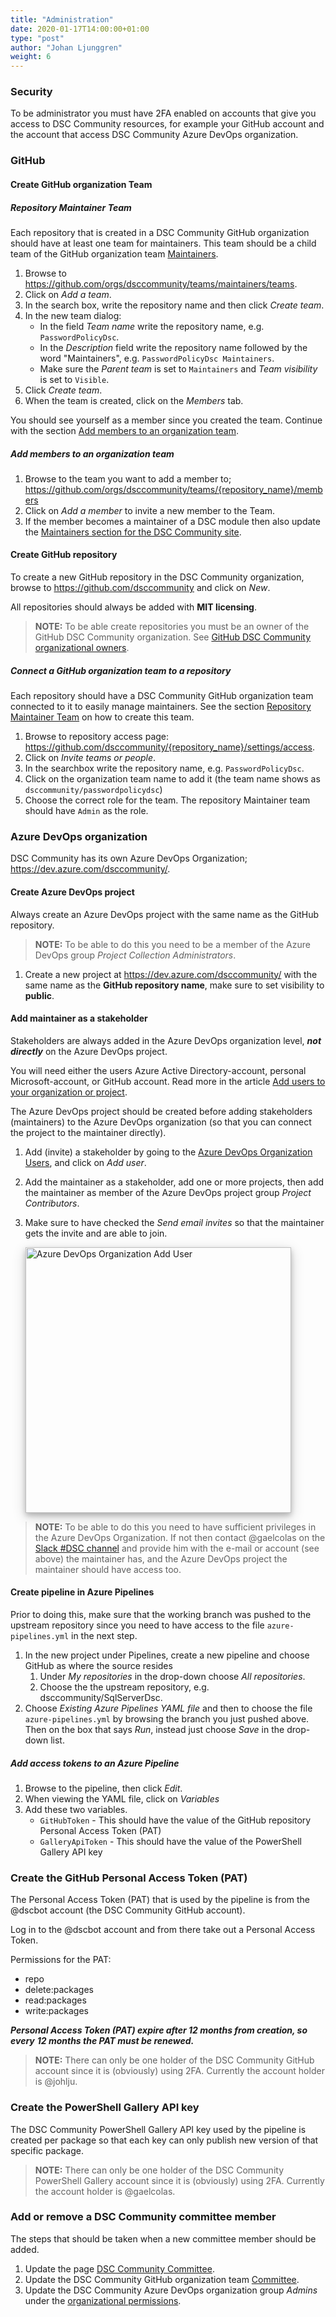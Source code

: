 ```yaml
---
title: "Administration"
date: 2020-01-17T14:00:00+01:00
type: "post"
author: "Johan Ljunggren"
weight: 6
---
```


### Security

To be administrator you must have 2FA enabled on accounts that give you
access to DSC Community resources, for example your GitHub account and
the account that access DSC Community Azure DevOps organization.

### GitHub

#### Create GitHub organization Team

##### Repository Maintainer Team

Each repository that is created in a DSC Community GitHub organization
should have at least one team for maintainers. This team should be a child
team of the GitHub organization team [Maintainers](https://github.com/orgs/dsccommunity/teams/maintainers).

1. Browse to https://github.com/orgs/dsccommunity/teams/maintainers/teams.
1. Click on _Add a team_.
1. In the search box, write the repository name and then click _Create team_.
1. In the new team dialog:
   - In the field _Team name_ write the repository name, e.g. `PasswordPolicyDsc`.
   - In the _Description_ field write the repository name followed by the word
     "Maintainers", e.g. `PasswordPolicyDsc Maintainers`.
   - Make sure the _Parent team_ is set to `Maintainers` and _Team visibility_
     is set to `Visible`.
1. Click _Create team_.
1. When the team is created, click on the _Members_ tab.

You should see yourself as a member since you created the team. Continue
with the section [Add members to an organization team](#add-members-to-an-organization-team).

##### Add members to an organization team

1. Browse to the team you want to add a member to;
   https://github.com/orgs/dsccommunity/teams/{repository_name}/members
1. Click on _Add a member_ to invite a new member to the Team.
1. If the member becomes a maintainer of a DSC module then also update
   the [Maintainers section for the DSC Community site](https://github.com/dsccommunity/dsccommunity.org/blob/master/data/maintainers.json).

#### Create GitHub repository

To create a new GitHub repository in the DSC Community organization, browse
to https://github.com/dsccommunity and click on _New_.

All repositories should always be added with **MIT licensing**.

>**NOTE:** To be able create repositories you must be an owner of the
>GitHub DSC Community organization. See [GitHub DSC Community organizational owners](https://github.com/orgs/dsccommunity/people?query=role%3Aowner).

##### Connect a GitHub organization team to a repository

Each repository should have a DSC Community GitHub organization team
connected to it to easily manage maintainers. See the section
[Repository Maintainer Team](#repository-maintainer-team) on how to create this team.

1. Browse to repository access page: https://github.com/dsccommunity/{repository_name}/settings/access.
1. Click on _Invite teams or people_.
1. In the searchbox write the repository name, e.g. `PasswordPolicyDsc`.
1. Click on the organization team name to add it (the team name shows as
  `dsccommunity/passwordpolicydsc`)
1. Choose the correct role for the team. The repository Maintainer team should
   have `Admin` as the role.

### Azure DevOps organization

DSC Community has its own Azure DevOps Organization; https://dev.azure.com/dsccommunity/.

#### Create Azure DevOps project

Always create an Azure DevOps project with the same name as the GitHub
repository.

>**NOTE:** To be able to do this you need to be a member of the
>Azure DevOps group _Project Collection Administrators_.

1. Create a new project at https://dev.azure.com/dsccommunity/ with the
   same name as the **GitHub repository name**, make sure to set visibility
   to **public**.

#### Add maintainer as a stakeholder

Stakeholders are always added in the Azure DevOps organization level,
**_not directly_** on the Azure DevOps project.

You will need either the users Azure Active
Directory-account, personal Microsoft-account, or GitHub account. Read
more in the article [Add users to your organization or project](https://docs.microsoft.com/en-us/azure/devops/organizations/accounts/add-organization-users).

The Azure DevOps project should be created before adding stakeholders
(maintainers) to the Azure DevOps organization (so that you can connect
the project to the maintainer directly).

1. Add (invite) a stakeholder by going to the [Azure DevOps Organization Users](https://dev.azure.com/dsccommunity/_settings/users),
   and click on _Add user_.
1. Add the maintainer as a stakeholder, add one or more projects, then
   add the maintainer as member of the Azure DevOps project group
   _Project Contributors_.
1. Make sure to have checked the _Send email invites_ so that the maintainer
   gets the invite and are able to join.

   <img src="../../images/administration/azure_devops_organization_add_user.png" alt="Azure DevOps Organization Add User" style="box-shadow: 0 4px 8px 0 rgba(0, 0, 0, 0.2), 0 6px 20px 0 rgba(0, 0, 0, 0.19);width:425px;" />

>**NOTE:** To be able to do this you need to have sufficient privileges
>in the Azure DevOps Organization. If not then contact @gaelcolas on the
>[Slack #DSC channel](https://dsccommunity.org/community/contact/)
>and provide him with the e-mail or account (see above) the maintainer
>has, and the Azure DevOps project the maintainer should have access too.

#### Create pipeline in Azure Pipelines

Prior to doing this, make sure that the working branch was pushed to the
upstream repository since you need to have access to the file
`azure-pipelines.yml` in the next step.

1. In the new project under Pipelines, create a new pipeline and choose
   GitHub as where the source resides
   1. Under *My repositories* in the drop-down choose *All repositories*.
   1. Choose the the upstream repository, e.g. dsccommunity/SqlServerDsc.
1. Choose *Existing Azure Pipelines YAML file* and then to choose the file
   `azure-pipelines.yml` by browsing the branch you just pushed above.
   Then on the box that says *Run*, instead just choose *Save* in the
   drop-down list.

##### Add access tokens to an Azure Pipeline

1. Browse to the pipeline, then click _Edit_.
1. When viewing the YAML file, click on *Variables*
1. Add these two variables.
   - `GitHubToken` - This should have the value of the GitHub repository
     Personal Access Token (PAT)
   - `GalleryApiToken` - This should have the value of the PowerShell
     Gallery API key

### Create the GitHub Personal Access Token (PAT)

The Personal Access Token (PAT) that is used by the pipeline is from the
@dscbot account (the DSC Community GitHub account).

Log in to the @dscbot account and from there take out a Personal Access Token.

Permissions for the PAT:

- repo
- delete:packages
- read:packages
- write:packages

**_Personal Access Token (PAT) expire after 12 months from creation, so every_**
**_12 months the PAT must be renewed._**

>**NOTE:** There can only be one holder of the DSC Community GitHub account
>since it is (obviously) using 2FA. Currently the account holder is @johlju.

### Create the PowerShell Gallery API key

The DSC Community PowerShell Gallery API key used by the pipeline is
created per package so that each key can only publish new version of
that specific package.

>**NOTE:** There can only be one holder of the DSC Community PowerShell
>Gallery account since it is (obviously) using 2FA. Currently the account
>holder is @gaelcolas.

### Add or remove a DSC Community committee member

The steps that should be taken when a new committee member should be added.

1. Update the page [DSC Community Committee](https://dsccommunity.org/community/committee/).
1. Update the DSC Community GitHub organization team [Committee](https://github.com/orgs/dsccommunity/teams/committee).
1. Update the DSC Community Azure DevOps organization group *Admins* under
   the [organizational permissions](https://dev.azure.com/dsccommunity/_settings/groups).
